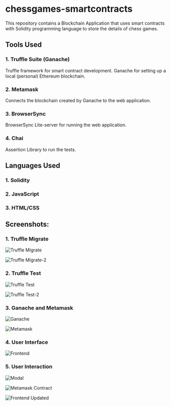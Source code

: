 # chessgames-smartcontracts

This repository contains a Blockchain Application that uses smart contracts with Solidity programming language to store the details of chess games.

## Tools Used

### 1. Truffle Suite (Ganache)

Truffle framework for smart contract development.
Ganache for setting up a local (personal) Ethereum blockchain.

### 2. Metamask

Connects the blockchain created by Ganache to the web application.

### 3. BrowserSync

BrowserSync Lite-server for running the web application.

### 4. Chai

Assertion Library to run the tests.

## Languages Used

### 1. Solidity
### 2. JavaScript
### 3. HTML/CSS

## Screenshots:

### 1. Truffle Migrate

![Truffle Migrate](https://user-images.githubusercontent.com/68724079/147549906-358cd13d-91c8-4651-8ead-de4f23eb4665.png)

![Truffle Migrate-2](https://user-images.githubusercontent.com/68724079/147549913-69f56ff8-4b78-4489-b285-fdf37f49a434.png)

### 2. Truffle Test

![Truffle Test](https://user-images.githubusercontent.com/68724079/147550056-0626fae1-c3f8-4439-b275-b57244697d39.png)

![Truffle Test-2](https://user-images.githubusercontent.com/68724079/147550061-7e115ca3-6df2-4343-b5df-1295955b4689.png)

### 3. Ganache and Metamask

![Ganache](https://user-images.githubusercontent.com/68724079/147550049-fe785ad5-7c25-41b0-a705-667f729e2589.png)

![Metamask](https://user-images.githubusercontent.com/68724079/148227997-9614e188-9d73-46fe-b6c4-f990b6ed6d91.png)

### 4. User Interface

![Frontend](https://user-images.githubusercontent.com/68724079/148227965-02c7a9e6-fc15-4235-85f4-291cabc32eb6.png)

### 5. User Interaction

![Modal](https://user-images.githubusercontent.com/68724079/148228006-77a49100-d885-417d-9ab2-0798a6ff3202.png)

![Metamask Contract](https://user-images.githubusercontent.com/68724079/148228137-c6c991ec-91d8-4b41-96fe-3d69fe9972b2.png)

![Frontend Updated](https://user-images.githubusercontent.com/68724079/148227971-77d6205b-ab65-4fa0-b80a-66a05d1025e8.png)
